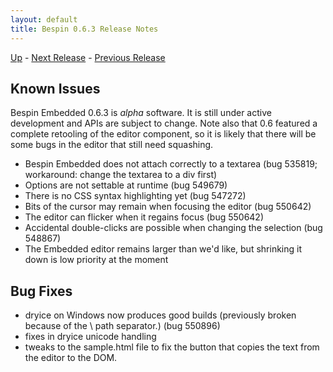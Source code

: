```yaml
---
layout: default
title: Bespin 0.6.3 Release Notes
---
```


[Up](index.html) - [Next Release](notes07.html) - [Previous Release](notes062.html)

Known Issues
------------

Bespin Embedded 0.6.3 is *alpha* software. It is still under active development
and APIs are subject to change. Note also that 0.6 featured a complete retooling
of the editor component, so it is likely that there will be some bugs
in the editor that still need squashing.

* Bespin Embedded does not attach correctly to a textarea (bug 535819;
  workaround: change the textarea to a div first)
* Options are not settable at runtime (bug 549679)
* There is no CSS syntax highlighting yet (bug 547272)
* Bits of the cursor may remain when focusing the editor (bug 550642)
* The editor can flicker when it regains focus (bug 550642)
* Accidental double-clicks are possible when changing the selection (bug
  548867)
* The Embedded editor remains larger than we'd like, but shrinking
  it down is low priority at the moment

Bug Fixes
---------

* dryice on Windows now produces good builds (previously broken because
  of the \ path separator.) (bug 550896)
* fixes in dryice unicode handling
* tweaks to the sample.html file to fix the button that copies the text from
  the editor to the DOM.
